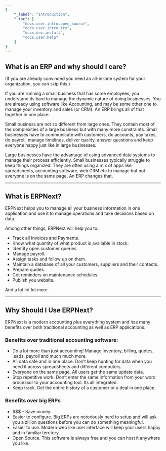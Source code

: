 ```yaml
---
{
	"_label": "Introduction",
	"_toc": [
		"docs.user.intro.open_source",
		"docs.user.intro.try",
		"docs.dev.install",
		"docs.user.help"
	]
}
---
```

## What is an ERP and why should I care?

(If you are already convinced you need an all-in-one system for your organization, you can skip this.)

If you are running a small business that has some employees, you understand its hard to manage the dynamic nature of doing businesses. 
You are already using software like Accounting, and may be some other one to manage your inventory and sales (or CRM). 
An ERP brings all of that together in one place.

Small business are not so different from large ones. They contain most of the complexities of a large business but with many more constraints. 
Small businesses have to communicate with customers, do accounts, pay taxes, do payroll, manage timelines, deliver quality, answer questions 
and keep everyone happy just like in large businesses.

Large businesses have the advantage of using advanced data systems to manage their process efficiently. 
Small businesses typically struggle to keep things organized. They are often using a mix of apps like spreadsheets, accounting software, web CRM etc to manage but not everyone is on the same page. An ERP changes that.

---

## What is ERPNext?

ERPNext helps you to manage all your business information in one application and use it to manage operations and take decisions based on data.

Among other things, ERPNext will help you to:

- Track all Invoices and Payments.
- Know what quantity of what product is available in stock.
- Identify open customer queries.
- Manage payroll.
- Assign tasks and follow up on them.
- Maintain a database of all your customers, suppliers and their contacts.
- Prepare quotes.
- Get reminders on maintenance schedules.
- Publish you website.

And a lot lot lot more.

---

## Why Should I Use ERPNext?

ERPNext is a modern accounting plus everything system and has many benefits over both traditional accounting as well as ERP applications.

### Benefits over traditional accounting software:

- Do a lot more than just accounting! Manage inventory, billing, quotes, leads, payroll and much much more.
- All data safe and in one place. Don’t keep hunting for data when you need it across spreadsheets and different computers.
- Everyone on the same page. All users get the same update data.
- Stop repetitive work. Don’t enter the same information from your word processor to your accounting tool. Its all integrated.
- Keep track. Get the entire history of a customer or a deal in one place.

### Benefits over big ERPs

- $$$ - Save money.
- Easier to configure. Big ERPs are notoriously hard to setup and will ask you a zillion questions before you can do something meaningful.
- Easier to use. Modern web like user interface will keep your users happy and in familiar territory.
- Open Source. This software is always free and you can host it anywhere you like.
